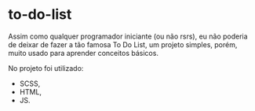 # to-do-list
Assim como qualquer programador iniciante (ou não rsrs), eu não poderia de deixar de fazer a tão famosa To Do List, um projeto simples, porém, muito usado para aprender conceitos básicos.

No projeto foi utilizado:

- SCSS,
- HTML,
- JS.
